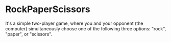 # RockPaperScissors
It's a simple two-player game, where you and your opponent (the computer) simultaneously choose one of the following three options: "rock", "paper", or "scissors".
